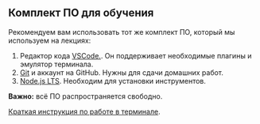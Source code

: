 ## Комплект ПО для обучения

Рекомендуем вам использовать тот же комплект ПО, который мы используем на лекциях:
1. Редактор кода [VSCode.](https://code.visualstudio.com/download). Он поддерживает необходимые плагины и эмулятор терминала.
2. [Git](https://git-scm.com/downloads) и аккаунт на GitHub. Нужны для сдачи домашних работ.
3. [Node.js LTS](https://nodejs.org/en/download/). Необходим для установки инструментов.

**Важно:** всё ПО распространяется свободно.

[Краткая инструкция по работе в терминале](terminal.md).
